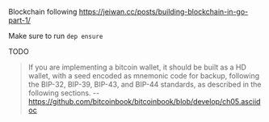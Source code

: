Blockchain following https://jeiwan.cc/posts/building-blockchain-in-go-part-1/

Make sure to run `dep ensure`

TODO
>If you are implementing a bitcoin wallet, it should be built as a HD wallet, with a seed encoded as mnemonic code for backup, following the BIP-32, BIP-39, BIP-43, and BIP-44 standards, as described in the following sections.  -- https://github.com/bitcoinbook/bitcoinbook/blob/develop/ch05.asciidoc